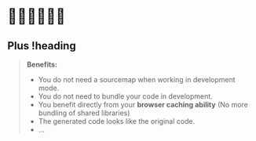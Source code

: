 <span style="font-size:30px;">💊🔥🧨🔥💊💥 </span>
---

## Plus !heading

> **Benefits:**
>
> - You do not need a sourcemap when working in development mode.
> - You do not need to bundle your code in development.
> - You benefit directly from your **browser caching ability** (No more bundling of shared libraries)
> - The generated code looks like the original code.
> - ...

